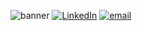 ![banner](https://media.discordapp.net/attachments/1045788109348012062/1071270026230890526/FUucu.gif?width=1149&height=455)
[![LinkedIn]()](https://www.linkedin.com/in/oliverspeir/)
[![email]()](mailto:oliverspeir9@gmail.com)
